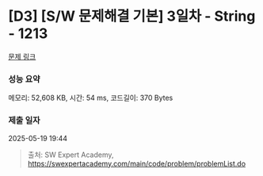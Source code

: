 # [D3] [S/W 문제해결 기본] 3일차 - String - 1213 

[문제 링크](https://swexpertacademy.com/main/code/problem/problemDetail.do?contestProbId=AV14P0c6AAUCFAYi) 

### 성능 요약

메모리: 52,608 KB, 시간: 54 ms, 코드길이: 370 Bytes

### 제출 일자

2025-05-19 19:44



> 출처: SW Expert Academy, https://swexpertacademy.com/main/code/problem/problemList.do